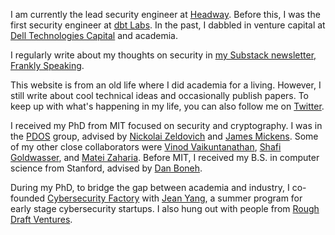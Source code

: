 I am currently the lead security engineer at [Headway](https://headway.co/). Before this, I
was the first security engineer at [dbt Labs](https://www.getdbt.com/). In the past, I dabbled in venture capital at 
[Dell Technologies Capital](https://www.delltechnologies.com/en-us/capital/ventures.htm) and academia.

I regularly write about my thoughts on security in [my Substack newsletter, Frankly Speaking](https://franklyspeaking.substack.com).

This website is from an old life where I did academia for a living.
However, I still write about cool technical ideas and occasionally publish
papers. To keep up with what's happening in my life,
you can also follow me on [Twitter](https://twitter.com/ffwang2).

I received my PhD from MIT focused on security and cryptography. I was in the 
[PDOS](https://pdos.csail.mit.edu/) group, 
advised by [Nickolai Zeldovich](https://people.csail.mit.edu/nickolai/) 
and [James Mickens](https://mickens.seas.harvard.edu).
Some of my other close collaborators were
[Vinod Vaikuntanathan](https://people.csail.mit.edu/vinodv/),
[Shafi Goldwasser](http://people.csail.mit.edu/shafi/),
and [Matei Zaharia](https://cs.stanford.edu/~matei/).
Before MIT, I received my B.S. in computer science from Stanford,
advised by [Dan Boneh](http://crypto.stanford.edu/~dabo/).

During my PhD, to bridge the gap between academia and industry,
I co-founded [Cybersecurity Factory](https://cybersecurityfactory.com) with
[Jean Yang](http://jeanyang.com), a summer program for early stage cybersecurity
startups. I also hung out with people from [Rough Draft Ventures](http://roughdraft.vc).
